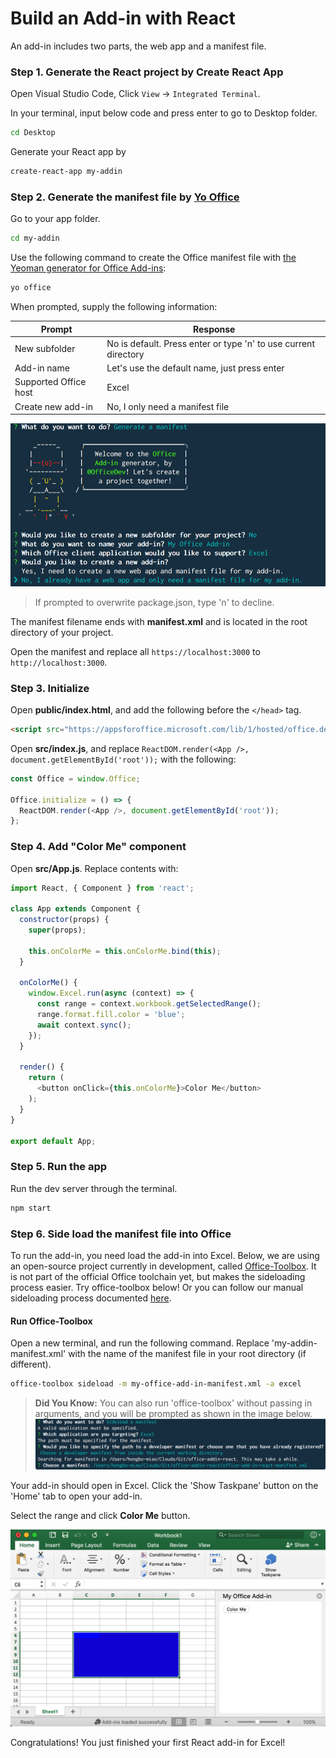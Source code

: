 # Build an Add-in with React

An add-in includes two parts, the web app and a manifest file.

### Step 1. Generate the React project by **Create React App**

Open Visual Studio Code, Click `View` -> `Integrated Terminal`.

In your terminal, input below code and press enter to go to Desktop folder.

```bash
cd Desktop
```

Generate your React app by

```bash
create-react-app my-addin
```


### Step 2. Generate the manifest file by **[Yo Office](https://github.com/OfficeDev/generator-office)**

Go to your app folder.

```bash
cd my-addin
```

Use the following command to create the Office manifest file with [the Yeoman generator for Office Add-ins](https://github.com/OfficeDev/generator-office):

```bash
yo office
```

When prompted, supply the following information:

|Prompt|Response|
|---|---|
|New subfolder|No is default. Press enter or type 'n' to use current directory|
|Add-in name|Let's use the default name, just press enter|
|Supported Office host|Excel|
|Create new add-in|No, I only need a manifest file|

![Generate](./img/office-toolbox-generate.png)

> If prompted to overwrite package.json, type 'n' to decline.

The manifest filename ends with **manifest.xml** and is located in the root directory of your project.

Open the manifest and replace all `https://localhost:3000` to `http://localhost:3000`.

### Step 3. Initialize

Open **public/index.html**, and add the following before the `</head>` tag.

```html
<script src="https://appsforoffice.microsoft.com/lib/1/hosted/office.debug.js"></script>
```

Open **src/index.js**, and replace `ReactDOM.render(<App />, document.getElementById('root'));` with the following:

```javascript
const Office = window.Office;

Office.initialize = () => {
  ReactDOM.render(<App />, document.getElementById('root'));
};
```

### Step 4. Add "Color Me" component

Open **src/App.js**. Replace contents with:

```javascript
import React, { Component } from 'react';

class App extends Component {
  constructor(props) {
    super(props);

    this.onColorMe = this.onColorMe.bind(this);
  }

  onColorMe() {
    window.Excel.run(async (context) => {
      const range = context.workbook.getSelectedRange();
      range.format.fill.color = 'blue';
      await context.sync();
    });
  }

  render() {
    return (
      <button onClick={this.onColorMe}>Color Me</button>
    );
  }
}

export default App;
```

### Step 5. Run the app

Run the dev server through the terminal.

```bash
npm start
```

### Step 6. Side load the manifest file into Office

To run the add-in, you need load the add-in into Excel. Below, we are using an open-source project currently in development, called [Office-Toolbox](https://github.com/OfficeDev/office-toolbox). It is not part of the official Office toolchain yet, but makes the sideloading process easier. Try office-toolbox below! Or you can follow our manual sideloading process documented [here](https://dev.office.com/docs/add-ins/testing/create-a-network-shared-folder-catalog-for-task-pane-and-content-add-ins).

#### Run Office-Toolbox

Open a new terminal, and run the following command. Replace 'my-addin-manifest.xml' with the name of the manifest file in your root directory (if different).

```bash
office-toolbox sideload -m my-office-add-in-manifest.xml -a excel
```

> **Did You Know:** You can also run 'office-toolbox' without passing in arguments, and you will be prompted as shown in the image below.
![Sideload](./img/office-toolbox-sideload.png)

Your add-in should open in Excel. Click the 'Show Taskpane' button on the 'Home' tab to open your add-in.

Select the range and click **Color Me** button.

![Result](./img/result.png)

Congratulations! You just finished your first React add-in for Excel! 

